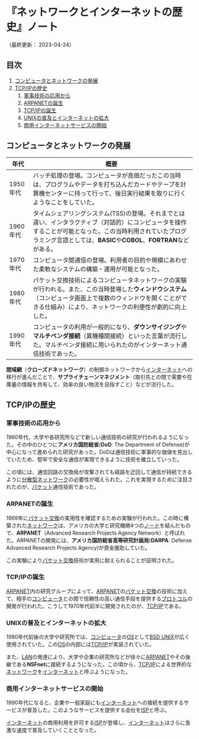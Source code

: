 # 『ネットワークとインターネットの歴史』ノート

（最終更新： 2023-04-24）


## 目次

1. [コンピュータとネットワークの発展](#コンピュータとネットワークの発展)
1. [TCP/IPの歴史](#tcpipの歴史)
	1. [軍事技術の応用から](#軍事技術の応用から)
	1. [ARPANETの誕生](#軍事技術の応用から)
	1. [TCP/IPの誕生](#tcpipの誕生)
	1. [UNIXの普及とインターネットの拡大](#unixの普及とインターネットの拡大)
	1. [商用インターネットサービスの開始](#商用インターネットサービスの開始)


## コンピュータとネットワークの発展

| 年代     | 概要                                                                                                                                                                                                                              |
|----------|-----------------------------------------------------------------------------------------------------------------------------------------------------------------------------------------------------------------------------------|
| 1950年代 | バッチ処理の登場。コンピュータが高価だったこの当時は、プログラムやデータを打ち込んだカードやテープを計算機センターに持って行って、後日実行結果を取りに行くようなことをしていた。                                                |
| 1960年代 | タイムシェアリングシステム(TSS)の登場。それまでとは違い、インタラクティブ（対話的）にコンピュータを操作することが可能となった。この当時利用されていたプログラミング言語としては、**BASIC**や**COBOL**、**FORTRAN**などがある。 |
| 1970年代 | コンピュータ間通信の登場。利用者の目的や規模にあわせた柔軟なシステムの構築・運用が可能となった。                                                                                                                                  |
| 1980年代 | パケット交換技術によるコンピュータネットワークの実験が行われる。また、この当時登場した**ウィンドウシステム**（コンピュータ画面上で複数のウィンドウを開くことができる仕組み）により、ネットワークの利便性が劇的に向上した。      |
| 1990年代 | コンピュータの利用が一般的になり、**ダウンサイジング**や**マルチベンダ接続**（異機種間接続）といった言葉が流行した。マルチベンダ接続に用いられたのがインターネット通信技術であった。                                            |

**閉域網**（**クローズドネットワーク**）の制御ネットワークから[インターネット](./network.md#インターネット)への移行が進んだことで、**サプライチェーンマネジメント**（取引先との間で需要や在庫量の情報を共有して、効率の良い物流を目指すこと）などが流行した。


## TCP/IPの歴史

### 軍事技術の応用から

1960年代、大学や各研究所などで新しい通信技術の研究が行われるようになった。その中のひとつに**アメリカ国防総省**(**DoD**: The Department of Defense)が中心になって進められた研究があった。DoDは通信技術に軍事的な価値を見出していたため、堅牢で安全な通信が実現できるように技術を確立していった。

この頃には、通信回路の交換局が攻撃されても経路を迂回して通信が持続できるように[分散型ネットワーク](../../../system/_/chapters/system_processing_model.md#分散システム)の必要性が唱えられた。これを実現するために注目されたのが、[パケット](./network.md#パケット)通信技術であった。

### ARPANETの誕生

1969年に[パケット交換](./network.md#パケット交換)の実用性を確認するための実験が行われた。この時に構築された[ネットワーク](./network.md#ネットワーク)は、アメリカの大学と研究機関4つの[ノード](./network.md#ノード)を結んだもので、**ARPANET**（Advanced Research Projects Agency Network）と呼ばれた。ARPANETの開発には、**アメリカ国防総省高等研究計画局**(**DARPA**: Defense Advanced Research Projects Agency)が資金援助していた。

この実験により[パケット交換](./network.md#パケット交換)技術が実用に耐えられることが証明された。

### TCP/IPの誕生

[ARPANET](#arpanetの誕生)内の研究グループによって、[ARPANET](#arpanetの誕生)の[パケット交換](./network.md#パケット交換)の技術に加えて、相手の[コンピュータ](../../../computer/_/chapters/computer.md#コンピュータ)との間で信頼性の高い通信手段を提供する[プロトコル](./network_architecture.md#プロトコル)の開発が行われた。こうして1970年代前半に開発されたのが、[TCP/IP](./communication_protocol.md#tcpip)である。

### UNIXの普及とインターネットの拡大

1980年代前後の大学や研究所では、[コンピュータ](../../../computer/_/chapters/computer.md#コンピュータ)の[OS](../../../computer/software/_/chapters/operating_system.md#オペレーティングシステム)として[BSD UNIX](../../../computer/software/_/chapters/operating_system.md#unix)が広く使用されていた。この[OS](../../../computer/software/_/chapters/operating_system.md#オペレーティングシステム)の内部には[TCP/IP](./communication_protocol.md#tcpip)が実装されていた。

また、[LAN](./network.md#lan)の発達により、大学や企業の研究所などが徐々に[ARPANET](#arpanetの誕生)やその後継である**NSFnet**に接続するようになった。この頃から、[TCP/IP](./communication_protocol.md#tcpip)による世界的な[ネットワーク](./network.md#ネットワーク)を[インターネット](./network.md#インターネット)と呼ぶようになった。

### 商用インターネットサービスの開始

1990年代になると、企業や一般家庭にも[インターネット](./network.md#インターネット)への接続を提供するサービスが普及した。このようなサービスを提供する会社を[ISP](./network.md#isp)と呼ぶ。

[インターネット](./network.md#インターネット)の商用利用を許可する[ISP](./network.md#isp)が登場し、[インターネット](./network.md#インターネット)はさらに急激な速度で普及していくこととなった。
